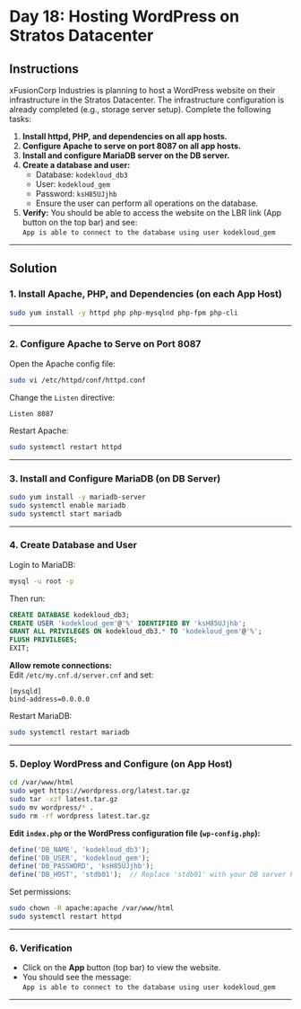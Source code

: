 # Day 18: Hosting WordPress on Stratos Datacenter

## Instructions

xFusionCorp Industries is planning to host a WordPress website on their infrastructure in the Stratos Datacenter. The infrastructure configuration is already completed (e.g., storage server setup). Complete the following tasks:

1. **Install httpd, PHP, and dependencies on all app hosts.**
2. **Configure Apache to serve on port 8087 on all app hosts.**
3. **Install and configure MariaDB server on the DB server.**
4. **Create a database and user:**
    - Database: `kodekloud_db3`
    - User: `kodekloud_gem`
    - Password: `ksH85UJjhb`
    - Ensure the user can perform all operations on the database.
5. **Verify:** You should be able to access the website on the LBR link (App button on the top bar) and see:  
   `App is able to connect to the database using user kodekloud_gem`

---

## Solution

### 1. Install Apache, PHP, and Dependencies (on each App Host)

```sh
sudo yum install -y httpd php php-mysqlnd php-fpm php-cli
```

---

### 2. Configure Apache to Serve on Port 8087

Open the Apache config file:

```sh
sudo vi /etc/httpd/conf/httpd.conf
```

Change the `Listen` directive:

```
Listen 8087
```

Restart Apache:

```sh
sudo systemctl restart httpd
```

---

### 3. Install and Configure MariaDB (on DB Server)

```sh
sudo yum install -y mariadb-server
sudo systemctl enable mariadb
sudo systemctl start mariadb
```

---

### 4. Create Database and User

Login to MariaDB:

```sh
mysql -u root -p
```

Then run:

```sql
CREATE DATABASE kodekloud_db3;
CREATE USER 'kodekloud_gem'@'%' IDENTIFIED BY 'ksH85UJjhb';
GRANT ALL PRIVILEGES ON kodekloud_db3.* TO 'kodekloud_gem'@'%';
FLUSH PRIVILEGES;
EXIT;
```

**Allow remote connections:**  
Edit `/etc/my.cnf.d/server.cnf` and set:

```
[mysqld]
bind-address=0.0.0.0
```

Restart MariaDB:

```sh
sudo systemctl restart mariadb
```

---

### 5. Deploy WordPress and Configure (on App Host)

```sh
cd /var/www/html
sudo wget https://wordpress.org/latest.tar.gz
sudo tar -xzf latest.tar.gz
sudo mv wordpress/* .
sudo rm -rf wordpress latest.tar.gz
```

**Edit `index.php` or the WordPress configuration file (`wp-config.php`):**

```php
define('DB_NAME', 'kodekloud_db3');
define('DB_USER', 'kodekloud_gem');
define('DB_PASSWORD', 'ksH85UJjhb');
define('DB_HOST', 'stdb01');  // Replace 'stdb01' with your DB server hostname if different
```

Set permissions:

```sh
sudo chown -R apache:apache /var/www/html
sudo systemctl restart httpd
```

---

### 6. Verification

- Click on the **App** button (top bar) to view the website.
- You should see the message:  
  `App is able to connect to the database using user kodekloud_gem`

---
